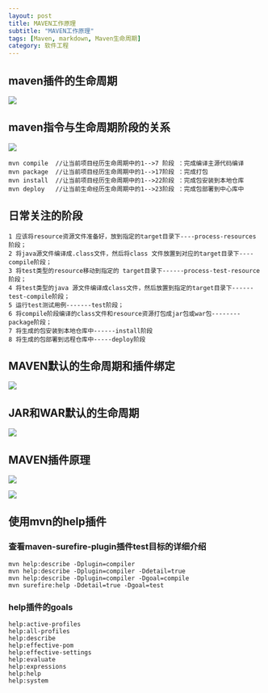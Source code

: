 ```yaml
---
layout: post
title: MAVEN工作原理
subtitle: "MAVEN工作原理"
tags: [Maven, markdown, Maven生命周期]
category: 软件工程
---
```




## maven插件的生命周期
![](http://img.aiuuwe.com/14834267005578.jpg)

## maven指令与生命周期阶段的关系
![](http://img.aiuuwe.com14830016483295.jpg)


    mvn compile  //让当前项目经历生命周期中的1-->7 阶段 ：完成编译主源代码编译
    mvn package  //让当前项目经历生命周期中的1-->17阶段 ：完成打包
    mvn install  //让当前项目经历生命周期中的1-->22阶段 ：完成包安装到本地仓库
    mvn deploy   //让当前生命经历生命周期中的1-->23阶段 ：完成包部署到中心库中
## 日常关注的阶段

    1 应该将resource资源文件准备好，放到指定的target目录下----process-resources 阶段；
    2 将java源文件编译成.class文件，然后将class 文件放置到对应的target目录下----compile阶段；
    3 将test类型的resource移动到指定的 target目录下------process-test-resource阶段；
    4 将test类型的java 源文件编译成class文件，然后放置到指定的target目录下------test-compile阶段；
    5 运行test测试用例-------test阶段；
    6 将compile阶段编译的class文件和resource资源打包成jar包或war包--------package阶段；
    7 将生成的包安装到本地仓库中------install阶段
    8 将生成的包部署到远程仓库中-----deploy阶段

## MAVEN默认的生命周期和插件绑定
![](http://img.aiuuwe.com/14830018675188.jpg)

## JAR和WAR默认的生命周期
![](http://img.aiuuwe.com/14830019553942.jpg)

## MAVEN插件原理
![](http://img.aiuuwe.com/14830020691173.jpg)

![](http://img.aiuuwe.com/14830021059886.jpg)


## 使用mvn的help插件
### 查看maven-surefire-plugin插件test目标的详细介绍

    mvn help:describe -Dplugin=compiler
    mvn help:describe -Dplugin=compiler -Ddetail=true
    mvn help:describe -Dplugin=compiler -Dgoal=compile
    mvn surefire:help -Ddetail=true -Dgoal=test

### help插件的goals

    help:active-profiles
    help:all-profiles
    help:describe
    help:effective-pom
    help:effective-settings
    help:evaluate
    help:expressions
    help:help
    help:system



